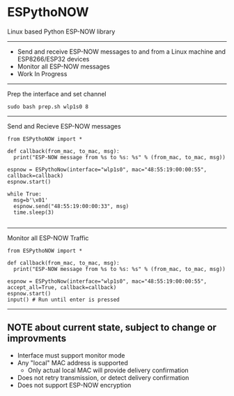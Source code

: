 # ESPythoNOW
Linux based Python ESP-NOW library

---

* Send and receive ESP-NOW messages to and from a Linux machine and ESP8266/ESP32 devices
* Monitor all ESP-NOW messages
* Work In Progress

---

Prep the interface and set channel
```
sudo bash prep.sh wlp1s0 8
```
---
Send and Recieve ESP-NOW messages
```
from ESPythoNOW import *

def callback(from_mac, to_mac, msg):
  print("ESP-NOW message from %s to %s: %s" % (from_mac, to_mac, msg))

espnow = ESPythoNow(interface="wlp1s0", mac="48:55:19:00:00:55", callback=callback)
espnow.start()

while True:
  msg=b'\x01'
  espnow.send("48:55:19:00:00:33", msg)
  time.sleep(3)


```
---
Monitor all ESP-NOW Traffic
```
from ESPythoNOW import *

def callback(from_mac, to_mac, msg):
  print("ESP-NOW message from %s to %s: %s" % (from_mac, to_mac, msg))

espnow = ESPythoNow(interface="wlp1s0", mac="48:55:19:00:00:55", accept_all=True, callback=callback)
espnow.start()
input() # Run until enter is pressed
```



---
NOTE about current state, subject to change or improvments
---
* Interface must support monitor mode
* Any "local" MAC address is supported
  * Only actual local MAC will provide delivery confirmation
* Does not retry transmission, or detect delivery confirmation
* Does not support ESP-NOW encryption
